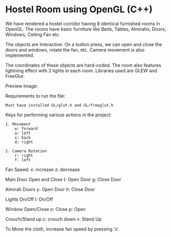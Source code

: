 # Hostel Room using OpenGL (C++)

We have rendered a hostel corridor having 8 identical furnished rooms in OpenGL.
The rooms have basic furniture like Beds, Tables, Almirahs, Doors, Windows, Ceiling Fan etc.

The objects are Interactive. On a button press, we can open and close the doors and windows, rotate the fan, etc.
Camera movement is also implemented.

The coordinates of these objects are hard-coded. 
The room also features lightning effect with 2 lights in each room.
Libraries used are GLEW and FreeGlut.

Preview Image:



Requirements to run the file:

	Must have installed GL/glut.h and GL/freeglut.h

Keys for performing various actions in the project:

	1. Movement
		w: forward
		a: left
		s: back
		d: right

	2. Camera Rotation
		r: right
		f: left

Fan Speed:
x: increase
z: decrease		

Main Door Open and Close
t: Open Door
g: Close Door

Almirah Doors
y: Open Door
h: Close Door

Lights On/Off
l: On/Off

Window Open/Close
o: Close
p: Open

Crouch/Stand up
c: crouch down
v: Stand Up

To Move the cloth, increase fan speed by pressing ‘x’.
